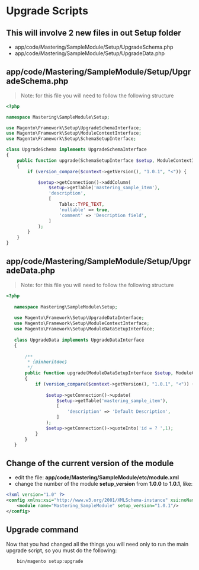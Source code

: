# Upgrade Scripts

## This will involve 2 new files in out Setup folder
* app/code/Mastering/SampleModule/Setup/UpgradeSchema.php
* app/code/Mastering/SampleModule/Setup/UpgradeData.php


## app/code/Mastering/SampleModule/Setup/UpgradeSchema.php
> Note: for this file you will need to follow the following structure
```php
<?php

namespace Mastering\SampleModule\Setup;

use Magento\Framework\Setup\UpgradeSchemaInterface;
use Magento\Framework\Setup\ModuleContextInterface;
use Magento\Framework\Setup\SchemaSetupInterface;

class UpgradeSchema implements UpgradeSchemaInterface
{
    public function upgrade(SchemaSetupInterface $setup, ModuleContextInterface $context)
    {
        if (version_compare($context->getVersion(), "1.0.1", "<")) {

            $setup->getConnection()->addColumn(
                $setup->getTable('mastering_sample_item'),
                'description',
                [
                    Table::TYPE_TEXT,
                    'nullable' => true,
                    'comment' => 'Description field',
                ]
            );
        }
    }
}
```

## app/code/Mastering/SampleModule/Setup/UpgradeData.php
> Note: for this file you will need to follow the following structure
```php
<?php
   
   namespace Mastering\SampleModule\Setup;
   
   use Magento\Framework\Setup\UpgradeDataInterface;
   use Magento\Framework\Setup\ModuleContextInterface;
   use Magento\Framework\Setup\ModuleDataSetupInterface;
   
   class UpgradeData implements UpgradeDataInterface
   {
   
       /**
        * {@inheritdoc}
        */
       public function upgrade(ModuleDataSetupInterface $setup, ModuleContextInterface $context)
       {
           if (version_compare($context->getVersion(), "1.0.1", "<")) {
   
               $setup->getConnection()->update(
                   $setup->getTable('mastering_sample_item'),
                   [
                       'description' => 'Default Description',
                   ]
               );
               $setup->getConnection()->quoteInto('id = ? ',1);
           }
       }
   }
```


## Change of the current version of the module
* edit the file: **app/code/Mastering/SampleModule/etc/module.xml**
* change the number of the module **setup_version** from **1.0.0** to **1.0.1**, like:
```xml
<?xml version="1.0" ?>
<config xmlns:xsi="http://www.w3.org/2001/XMLSchema-instance" xsi:noNamespaceSchemaLocation="urn:magento:framework:Module/etc/module.xsd">
    <module name="Mastering_SampleModule" setup_version="1.0.1"/>
</config>
```


## Upgrade command
Now that you had changed all the things you will need only to run the main upgrade script, so you must do the following:
```bash
    bin/magento setup:upgrade
```
